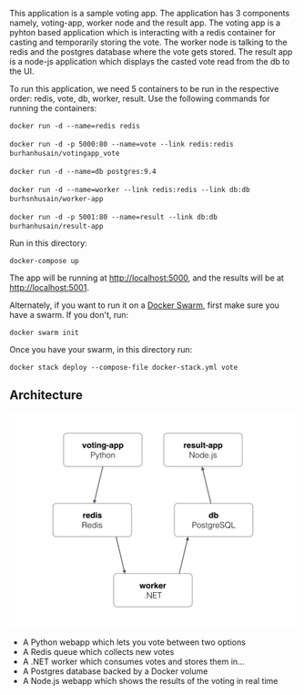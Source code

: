 This application is a sample voting app. The application has 3 components namely, voting-app, worker node and the result app.
The voting app is a pyhton based application which is interacting with a redis container for casting and temporarily storing the vote.
The worker node is talking to the redis and the postgres database where the vote gets stored.
The result app is a node-js application which displays the casted vote read from the db to the UI.

To run this application, we need 5 containers to be run in the respective order: redis, vote, db, worker, result.
Use the following commands for running the containers:
```
docker run -d --name=redis redis

docker run -d -p 5000:80 --name=vote --link redis:redis burhanhusain/votingapp_vote

docker run -d --name=db postgres:9.4

docker run -d --name=worker --link redis:redis --link db:db burhsnhusain/worker-app

docker run -d -p 5001:80 --name=result --link db:db burhanhusain/result-app
```
Run in this directory:
```
docker-compose up
```
The app will be running at [http://localhost:5000](http://localhost:5000), and the results will be at [http://localhost:5001](http://localhost:5001).

Alternately, if you want to run it on a [Docker Swarm](https://docs.docker.com/engine/swarm/), first make sure you have a swarm. If you don't, run:
```
docker swarm init
```
Once you have your swarm, in this directory run:
```
docker stack deploy --compose-file docker-stack.yml vote
```

Architecture
-----

![Architecture diagram](architecture.png)

* A Python webapp which lets you vote between two options
* A Redis queue which collects new votes
* A .NET worker which consumes votes and stores them in…
* A Postgres database backed by a Docker volume
* A Node.js webapp which shows the results of the voting in real time
